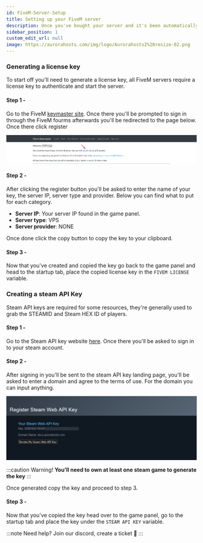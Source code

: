```yaml
---
id: FiveM-Server-Setup
title: Setting up your FiveM server
description: Once you've bought your server and it's been automatically setup, there are still a few things you have to do before you can turn on your server.
sidebar_position: 1
custom_edit_url: null
image: https://aurorahosts.com/img/logo/Aurorahosts2%20resize-02.png
---
```


### Generating a license key

To start off you'll need to generate a license key, all FiveM servers require a license key to authenticate and start the server.

#### Step 1 -

Go to the FiveM [keymaster site](https://keymaster.fivem.net). Once there you'll be prompted to sign in through the FiveM fourms afterwards you'll be redirected to the page below. Once there click register

![Keymaster](../../../images/Game_servers/gta/getting_started/1_key.png)

#### Step 2 -

After clicking the register button you'll be asked to enter the name of your key, the server IP, server type and provider. Below you can find what to put for each category.
* **Server IP**: Your server IP found in the game panel.
* **Server type**: VPS
* **Server provider**: NONE

Once done click the copy button to copy the key to your clipboard.

#### Step 3 -

Now that you've created and copied the key go back to the game panel and head to the startup tab, place the copied license key in the `FIVEM LICENSE` variable.

### Creating a steam API Key

Steam API keys are required for some resources, they're generally used to grab the STEAMID and Steam HEX ID of players.

#### Step 1 -

Go to the Steam API key website [here](https://steamcommunity.com/dev/apikey). Once there you'll be asked to sign in to your steam account.

#### Step 2 -

After signing in you'll be sent to the steam API key landing page, you'll be asked to enter a domain and agree to the terms of use. For the domain you can input anything.

![API_KEY](../../../images/Game_servers/gta/getting_started/2_steamapi.png)

:::caution Warning!
**You'll need to own at least one steam game to generate the key**
:::

Once generated copy the key and proceed to step 3.

#### Step 3 -

Now that you've copied the key head over to the game panel, go to the startup tab and place the key under the `STEAM API KEY` variable.

:::note Need help?
Join our discord, create a ticket 🙂
:::